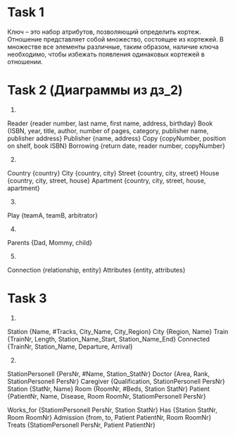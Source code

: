 # Task 1

Ключ – это набор атрибутов, позволяющий определить кортеж. Отношение
представляет собой множество, состоящее из кортежей. В множестве все элементы
различные, таким образом, наличие ключа необходимо, чтобы избежать появления
одинаковых кортежей в отношении.

# Task 2 (Диаграммы из дз_2)

1. 
Reader {reader number, last name, first name, address, birthday}
Book {ISBN, year, title, author, number of pages, category, publisher name, publisher
address}
Publisher {name, address}
Copy {copyNumber, position on shelf, book ISBN}
Borrowing {return date, reader number, copyNumber}

2. 
Country {country}
City {country, city}
Street {country, city, street}
House {country, city, street, house}
Apartment {country, city, street, house, apartment}

3. 
Play {teamA, teamB, arbitrator}

4. 
Parents {Dad, Mommy, child}

5. 
Connection {relationship, entity}
Attributes {entity, attributes}

# Task 3

1. 
Station {Name, #Tracks, City_Name, City_Region}
City {Region, Name}
Train {TrainNr, Length, Station_Name_Start, Station_Name_End}
Connected {TrainNr, Station_Name, Departure, Arrival}

2. 
StationPersonell {PersNr, #Name, Station_StatNr}
Doctor {Area, Rank, StationPersonell PersNr}
Caregiver {Qualification, StationPersonell PersNr}
Station {StatNr, Name}
Room {RoomNr, #Beds, Station StatNr}
Patient {PatientNr, Name, Disease, Room RoomNr, StatiomPersonell PersNr}

Works_for {StatiomPersonell PersNr, Station StatNr}
Has {Station StatNr, Room RoomNr}
Admission {from, to, Patient PatientNr, Room RoomNr}
Treats {StatiomPersonell PersNr, Patient PatientNr}